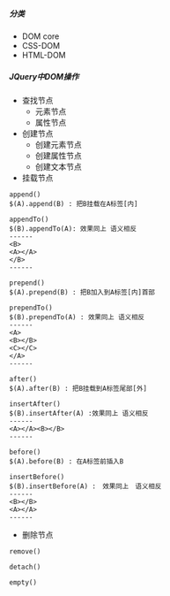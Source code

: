 ##### 分类
+ DOM core  
+ CSS-DOM
+ HTML-DOM

##### JQuery中DOM操作
+ 查找节点
  + 元素节点
  + 属性节点
+ 创建节点
  + 创建元素节点
  + 创建属性节点
  + 创建文本节点
+ 挂载节点
```
append()
$(A).append(B) : 把B挂载在A标签[内]

appendTo()
$(B).appendTo(A): 效果同上 语义相反
------
<B>
<A></A>
</B>
------

prepend()
$(A).prepend(B) : 把B加入到A标签[内]首部

prependTo()
$(B).prependTo(A) : 效果同上 语义相反
------
<A>
<B></B>
<C></C>
</A>
------

after()
$(A).after(B) : 把B挂载到A标签尾部[外]

insertAfter()
$(B).insertAfter(A) :效果同上 语义相反
------
<A></A><B></B>
------

before()
$(A).before(B) : 在A标签前插入B

insertBefore()
$(B).insertBefore(A) :　效果同上　语义相反
------
<B></B>
<A></A>
------
```
+ 删除节点
```
remove()

detach()

empty()
```
